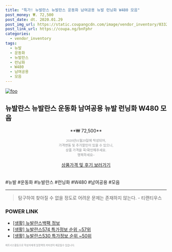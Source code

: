 ```yaml
--- 
title: "특가! 뉴발란스 뉴발란스 운동화 남여공용 뉴발 런닝화 W480 모음" 
post_money: ₩. 72,500 
post_date: dt. 2020.01.29 
post_img_url: https://static.coupangcdn.com/image/vendor_inventory/0332/39ccdfc8e076195c0b9f5273de0cf239a1839a28b4e01b6c8faea00f2f77.jpg 
post_link_url: https://coupa.ng/bnFphr 
categories: 
  - vendor_inventory 
tags: 
  - 뉴발 
  - 운동화 
  - 뉴발란스 
  - 런닝화 
  - W480 
  - 남여공용 
  - 모음 
--- 
```

[![foo](https://static.coupangcdn.com/image/vendor_inventory/0332/39ccdfc8e076195c0b9f5273de0cf239a1839a28b4e01b6c8faea00f2f77.jpg)](https://coupa.ng/bnFphr) 

## 뉴발란스 뉴발란스 운동화 남여공용 뉴발 런닝화 W480 모음 
<p style="text-align: center;">**₩ 72,500**</p> 
<p style="text-align: center;"><span style="color: #898c8f; font-family: Georgia,Times,serif; font-size: 0.75em;">2020년01월29일에 작성되어, <br>가격변동 및 추가할인이 있을 수 있으니,<br> 상품 가격을 꼭!확인해주세요.<br>행복하세요~</span> 
</p>	 
<div markdown="0" style="text-align: center;"><a href="https://coupa.ng/bnFphr" class="btn btn--success">상품가격 및 후기 보러가기</a></div> 
<br><br> 
  #뉴발 #운동화 #뉴발란스 #런닝화 #W480 #남여공용 #모음 
<hr> 

> 탐구하여 찾아질 수 없을 정도로 어려운 문제는 존재하지 않는다. - 티랜티우스 


### POWER LINK

* <a href="https://blog.naver.com/sakai111/221767538530" target="_blank"> [생활] 뉴발란스백팩 정보 </a>
* <a href="https://blog.naver.com/sakai111/221779716416" target="_blank"> [생활] 뉴발란스574 특가정보 순위 ~57위</a>
* <a href="https://blog.naver.com/sakai111/221780767557" target="_blank"> [생활] 뉴발란스530 특가정보 순위 ~50위</a>

<span style="color: #898c8f; font-family: Georgia,Times,serif; font-size: 0.55em;">파트너스활동으로 작성자에게 일정액의 커미션이 제공될수 있습니다.</span> 
